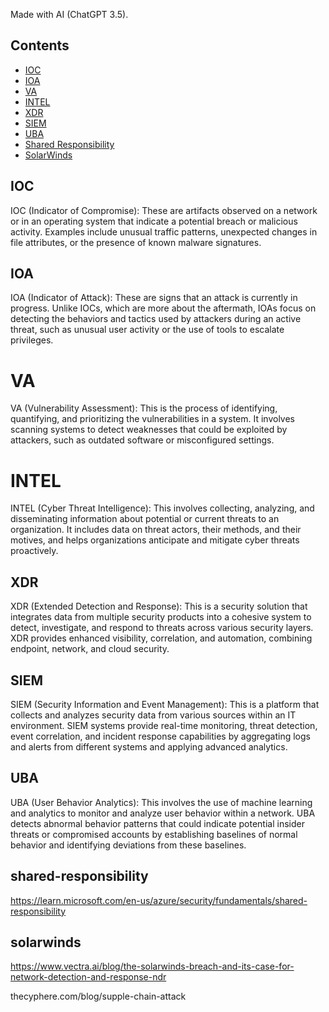 Made with AI (ChatGPT 3.5).

## Contents

- [IOC](#ioc)
- [IOA](#ioa)
- [VA](#va)
- [INTEL](#intel)
- [XDR](#xdr)
- [SIEM](#siem)
- [UBA](#uba)
- [Shared Responsibility](https://learn.microsoft.com/en-us/azure/security/fundamentals/shared-responsibility)
- [SolarWinds](https://www.vectra.ai/blog/the-solarwinds-breach-and-its-case-for-network-detection-and-response-ndr)


## IOC
IOC (Indicator of Compromise): These are artifacts observed on a network or in an operating system that indicate a potential breach or malicious activity. Examples include unusual traffic patterns, unexpected changes in file attributes, or the presence of known malware signatures.

## IOA
IOA (Indicator of Attack): These are signs that an attack is currently in progress. Unlike IOCs, which are more about the aftermath, IOAs focus on detecting the behaviors and tactics used by attackers during an active threat, such as unusual user activity or the use of tools to escalate privileges.

# VA
VA (Vulnerability Assessment): This is the process of identifying, quantifying, and prioritizing the vulnerabilities in a system. It involves scanning systems to detect weaknesses that could be exploited by attackers, such as outdated software or misconfigured settings.

# INTEL
INTEL (Cyber Threat Intelligence): This involves collecting, analyzing, and disseminating information about potential or current threats to an organization. It includes data on threat actors, their methods, and their motives, and helps organizations anticipate and mitigate cyber threats proactively.

## XDR
XDR (Extended Detection and Response): This is a security solution that integrates data from multiple security products into a cohesive system to detect, investigate, and respond to threats across various security layers. XDR provides enhanced visibility, correlation, and automation, combining endpoint, network, and cloud security.

## SIEM
SIEM (Security Information and Event Management): This is a platform that collects and analyzes security data from various sources within an IT environment. SIEM systems provide real-time monitoring, threat detection, event correlation, and incident response capabilities by aggregating logs and alerts from different systems and applying advanced analytics.

## UBA
UBA (User Behavior Analytics): This involves the use of machine learning and analytics to monitor and analyze user behavior within a network. UBA detects abnormal behavior patterns that could indicate potential insider threats or compromised accounts by establishing baselines of normal behavior and identifying deviations from these baselines.

## shared-responsibility
https://learn.microsoft.com/en-us/azure/security/fundamentals/shared-responsibility

## solarwinds
https://www.vectra.ai/blog/the-solarwinds-breach-and-its-case-for-network-detection-and-response-ndr


thecyphere.com/blog/supple-chain-attack

